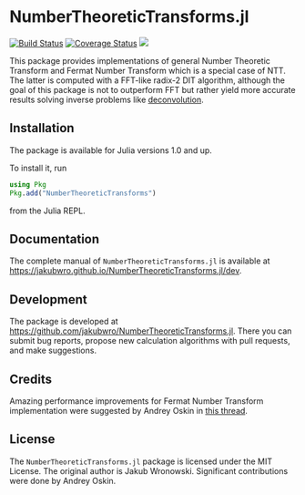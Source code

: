 # NumberTheoreticTransforms.jl

[![Build Status](https://travis-ci.org/jakubwro/NumberTheoreticTransforms.jl.svg?branch=master)](https://travis-ci.org/jakubwro/NumberTheoreticTransforms.jl)
[![Coverage Status](https://coveralls.io/repos/github/jakubwro/NumberTheoreticTransforms.jl/badge.svg)](https://coveralls.io/github/jakubwro/NumberTheoreticTransforms.jl)
[![](https://img.shields.io/badge/docs-latest-blue.svg)](https://jakubwro.github.io/NumberTheoreticTransforms.jl/dev)

This package provides implementations of general Number Theoretic Transform and
Fermat Number Transform which is a special case of NTT. The
latter is computed with a FFT-like radix-2 DIT algorithm, although the
goal of this package is not to outperform FFT but rather yield more accurate
results solving inverse problems like
[deconvolution](https://github.com/JuliaDSP/Deconvolution.jl).

## Installation

The package is available for Julia versions 1.0 and up.

To install it, run
```julia
using Pkg
Pkg.add("NumberTheoreticTransforms")
```
from the Julia REPL.

## Documentation

The complete manual of `NumberTheoreticTransforms.jl` is available at
https://jakubwro.github.io/NumberTheoreticTransforms.jl/dev.

## Development

The package is developed at https://github.com/jakubwro/NumberTheoreticTransforms.jl.
There you can submit bug reports, propose new calculation algorithms with pull
requests, and make suggestions. 

## Credits

Amazing performance improvements for Fermat Number Transform implementation were suggested by Andrey Oskin in [this thread](https://discourse.julialang.org/t/performance-advice-needed/33467/11).

## License

The `NumberTheoreticTransforms.jl` package is licensed under the MIT License.  The
original author is Jakub Wronowski. Significant contributions were done by Andrey
Oskin.
